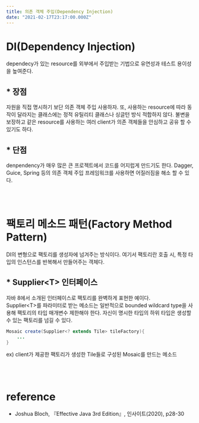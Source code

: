 ```yaml
---
title: 의존 객체 주입(Dependency Injection)
date: "2021-02-17T23:17:00.000Z"
---
```


# DI(Dependency Injection)
dependecy가 있는 resource를 외부에서 주입받는 기법으로 유연성과 테스트 용이성을 높여준다. 
## * 장점
자원을 직접 명시하기 보단 의존 객체 주입 사용하자. 또, 사용하는 resource에 따라 동작이 달라지는 클래스에는 정적 유틸리티 클래스나 싱글턴 방식 적합하지 않다.
불변을 보장하고 같은 resource를 사용하는 여러 client가 의존 객체들을 안심하고 공유 할 수 있기도 하다.
## * 단점
denpendency가 매우 많은 큰 프로젝트에서 코드를 어지럽게 만드기도 한다. Dagger, Guice, Spring 등의 의존 객체 주입 프레임워크를 사용하면 어질러짐을 해소 할 수 있다.

<br><br>
# 팩토리 메소드 패턴(Factory Method Pattern)
DI의 변형으로 팩토리를 생성자에 넘겨주는 방식이다. 여기서 팩토리란 호출 시, 특정 타입의 인스턴스를 반복해서 만들어주는 객체다.
## * Supplier\<T> 인터페이스
자바 8에서 소개된 인터페이스로 팩토리를 완벽하게 표현한 예이다.  
Supplier\<T>를 파라미터로 받는 메소드는 일반적으로 bounded wildcard type을 사용해 팩토리의 타입 매개변수 제한해야 한다. 자신이 명시한 타입의 하위 타입은 생성할 수 있는 팩토리를 넘길 수 있다.

```java
Mosaic create(Supplier<? extends Tile> tileFactory){
    ...
}
```
 ex) client가 제공한 팩토리가 생성한 Tile들로 구성된 Mosaic를 만드는 메소드
 


<br><br>
# reference
* Joshua Bloch, 『Effective Java 3rd Edition』, 인사이트(2020), p28-30



